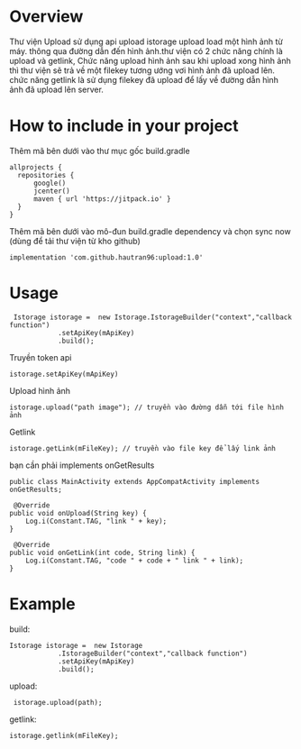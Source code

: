 # Overview
Thư viện Upload sử dụng api upload istorage upload load một hình ảnh từ máy. thông qua đường dẫn đến hình ảnh.thư viện có 2 chức năng chính là upload và getlink, Chức năng upload hình ảnh sau khi upload xong hình ảnh thì thư viện sẽ trả về một filekey tương ướng vơi hình ảnh đã upload lên. chức năng getlink là sử dụng filekey đã upload để lấy về đường dẫn hình ảnh đã upload lên server. 
# How to include in your project

Thêm mã bên dưới vào thư mục gốc build.gradle

    allprojects {
      repositories {
          google()
          jcenter()
          maven { url 'https://jitpack.io' }
      }
    }

Thêm mã bên dưới vào mô-đun build.gradle dependency và chọn sync now (dùng để tải thư viện từ kho github)

    implementation 'com.github.hautran96:upload:1.0'
    
# Usage

     Istorage istorage =  new Istorage.IstorageBuilder("context","callback function")
                .setApiKey(mApiKey)
                .build();
    
Truyền token api

    istorage.setApiKey(mApiKey)
    
Upload hình ảnh 

    istorage.upload("path image"); // truyền vào đường dẫn tới file hình ảnh  
    
Getlink 

    istorage.getLink(mFileKey); // truyền vào file key để lấy link ảnh
               
               
bạn cần phải implements onGetResults
 
    public class MainActivity extends AppCompatActivity implements onGetResults;
    
     @Override
    public void onUpload(String key) {
        Log.i(Constant.TAG, "link " + key);
    }

     @Override
    public void onGetLink(int code, String link) {
        Log.i(Constant.TAG, "code " + code + " link " + link);
    }
 
# Example

  build: 
  
    Istorage istorage =  new Istorage
                .IstorageBuilder("context","callback function")
                .setApiKey(mApiKey)
                .build();

  upload: 

     istorage.upload(path);
                          
  getlink: 
 
    istorage.getlink(mFileKey);
